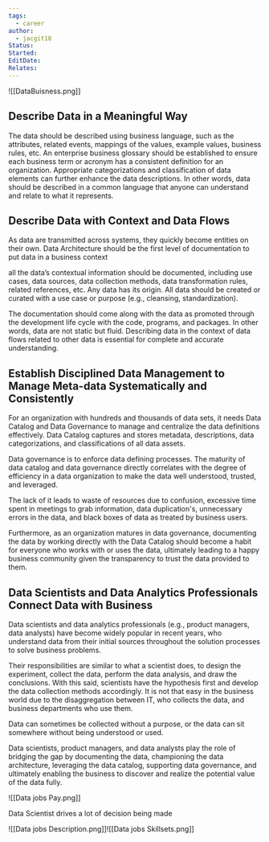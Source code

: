 ```yaml
---
tags:
  - career
author:
  - jacgit18
Status: 
Started: 
EditDate: 
Relates:
---
```

![[DataBuisness.png]]
## Describe Data in a Meaningful Way 

The data should be described using business language, such as the attributes, related events, mappings of the values, example values, business rules, etc. An enterprise business glossary should be established to ensure each business term or acronym has a consistent definition for an organization. Appropriate categorizations and classification of data elements can further enhance the data descriptions. In other words, data should be described in a common language that anyone can understand and relate to what it represents. 

## Describe Data with Context and Data Flows 

As data are transmitted across systems, they quickly become entities on their own. Data Architecture should be the first level of documentation to put data in a business context  

all the data’s contextual information should be documented, including use cases, data sources, data collection methods, data transformation rules, related references, etc. Any data has its origin. All data should be created or curated with a use case or purpose (e.g., cleansing, standardization). 

The documentation should come along with the data as promoted through the development life cycle with the code, programs, and packages. In other words, data are not static but fluid. Describing data in the context of data flows related to other data is essential for complete and accurate understanding. 

## Establish Disciplined Data Management to Manage Meta-data Systematically and Consistently 

For an organization with hundreds and thousands of data sets, it needs Data Catalog and Data Governance to manage and centralize the data definitions effectively. Data Catalog captures and stores metadata, descriptions, data categorizations, and classifications of all data assets.  

Data governance is to enforce data defining processes. The maturity of data catalog and data governance directly correlates with the degree of efficiency in a data organization to make the data well understood, trusted, and leveraged.  

The lack of it leads to waste of resources due to confusion, excessive time spent in meetings to grab information, data duplication's, unnecessary errors in the data, and black boxes of data as treated by business users.  

Furthermore, as an organization matures in data governance, documenting the data by working directly with the Data Catalog should become a habit for everyone who works with or uses the data, ultimately leading to a happy business community given the transparency to trust the data provided to them. 

## Data Scientists and Data Analytics Professionals Connect Data with Business 

Data scientists and data analytics professionals (e.g., product managers, data analysts) have become widely popular in recent years, who understand data from their initial sources throughout the solution processes to solve business problems. 

Their responsibilities are similar to what a scientist does, to design the experiment, collect the data, perform the data analysis, and draw the conclusions. With this said, scientists have the hypothesis first and develop the data collection methods accordingly. It is not that easy in the business world due to the disaggregation between IT, who collects the data, and business departments who use them.  

Data can sometimes be collected without a purpose, or the data can sit somewhere without being understood or used.  

Data scientists, product managers, and data analysts play the role of bridging the gap by documenting the data, championing the data architecture, leveraging the data catalog, supporting data governance, and ultimately enabling the business to discover and realize the potential value of the data fully. 

![[Data jobs Pay.png]]

Data Scientist drives a lot of decision being made  

![[Data jobs Description.png]]![[Data jobs Skillsets.png]]